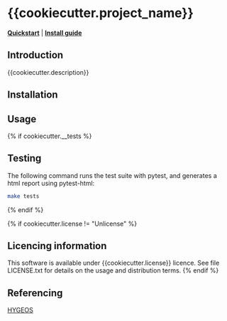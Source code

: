 # {{cookiecutter.project_name}}

[**Quickstart**](#Usage)
| [**Install guide**](#installation)

## Introduction

{{cookiecutter.description}}

## Installation

## Usage

{% if cookiecutter.__tests %}
## Testing
The following command runs the test suite with pytest, and generates a html report using pytest-html:
```sh
make tests
```
{% endif %}

{% if cookiecutter.license  != "Unlicense" %}
## Licencing information

This software is available under {{cookiecutter.license}} licence. See file LICENSE.txt for details on the usage and distribution terms. 
{% endif %}

## Referencing

[HYGEOS](https://hygeos.com/en/)